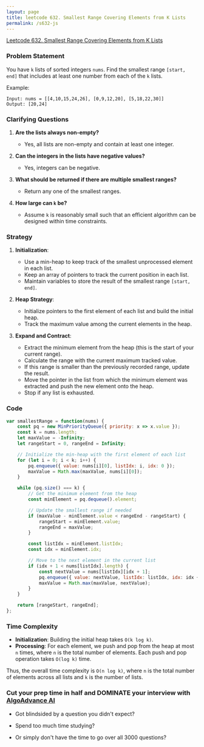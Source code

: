 ```yaml
---
layout: page
title: leetcode 632. Smallest Range Covering Elements from K Lists
permalink: /s632-js
---
```

[Leetcode 632. Smallest Range Covering Elements from K Lists](https://algoadvance.github.io/algoadvance/l632)
### Problem Statement

You have `k` lists of sorted integers `nums`. Find the smallest range `[start, end]` that includes at least one number from each of the `k` lists.

Example:
```
Input: nums = [[4,10,15,24,26], [0,9,12,20], [5,18,22,30]]
Output: [20,24]
```

### Clarifying Questions

1. **Are the lists always non-empty?**
   - Yes, all lists are non-empty and contain at least one integer.

2. **Can the integers in the lists have negative values?**
   - Yes, integers can be negative.

3. **What should be returned if there are multiple smallest ranges?**
   - Return any one of the smallest ranges.

4. **How large can `k` be?**
   - Assume `k` is reasonably small such that an efficient algorithm can be designed within time constraints.

### Strategy

1. **Initialization**:
   - Use a min-heap to keep track of the smallest unprocessed element in each list.
   - Keep an array of pointers to track the current position in each list.
   - Maintain variables to store the result of the smallest range `[start, end]`.

2. **Heap Strategy**:
   - Initialize pointers to the first element of each list and build the initial heap.
   - Track the maximum value among the current elements in the heap.

3. **Expand and Contract**:
   - Extract the minimum element from the heap (this is the start of your current range).
   - Calculate the range with the current maximum tracked value.
   - If this range is smaller than the previously recorded range, update the result.
   - Move the pointer in the list from which the minimum element was extracted and push the new element onto the heap.
   - Stop if any list is exhausted.

### Code

```javascript
var smallestRange = function(nums) {
    const pq = new MinPriorityQueue({ priority: x => x.value });
    const k = nums.length;
    let maxValue = -Infinity;
    let rangeStart = 0, rangeEnd = Infinity;

    // Initialize the min-heap with the first element of each list
    for (let i = 0; i < k; i++) {
        pq.enqueue({ value: nums[i][0], listIdx: i, idx: 0 });
        maxValue = Math.max(maxValue, nums[i][0]);
    }

    while (pq.size() === k) {
        // Get the minimum element from the heap
        const minElement = pq.dequeue().element;

        // Update the smallest range if needed
        if (maxValue - minElement.value < rangeEnd - rangeStart) {
            rangeStart = minElement.value;
            rangeEnd = maxValue;
        }

        const listIdx = minElement.listIdx;
        const idx = minElement.idx;

        // Move to the next element in the current list
        if (idx + 1 < nums[listIdx].length) {
            const nextValue = nums[listIdx][idx + 1];
            pq.enqueue({ value: nextValue, listIdx: listIdx, idx: idx + 1 });
            maxValue = Math.max(maxValue, nextValue);
        }
    }

    return [rangeStart, rangeEnd];
};
```

### Time Complexity

- **Initialization**: Building the initial heap takes `O(k log k)`.
- **Processing**: For each element, we push and pop from the heap at most `n` times, where `n` is the total number of elements. Each push and pop operation takes `O(log k)` time.

Thus, the overall time complexity is `O(n log k)`, where `n` is the total number of elements across all lists and `k` is the number of lists.


### Cut your prep time in half and DOMINATE your interview with [AlgoAdvance AI](https://algoAdvance.com)

- Got blindsided by a question you didn't expect?

- Spend too much time studying?

- Or simply don't have the time to go over all 3000 questions?

